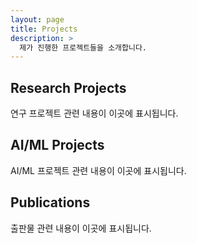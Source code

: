 ```yaml
---
layout: page
title: Projects
description: >
  제가 진행한 프로젝트들을 소개합니다.
---
```


## Research Projects
연구 프로젝트 관련 내용이 이곳에 표시됩니다.

## AI/ML Projects
AI/ML 프로젝트 관련 내용이 이곳에 표시됩니다.

## Publications
출판물 관련 내용이 이곳에 표시됩니다. 